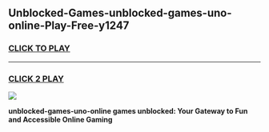 
## Unblocked-Games-unblocked-games-uno-online-Play-Free-y1247
<h3>
<a href="https://premium76.site?title=unblocked-games-uno-online&ref=09A">CLICK TO PLAY</a></h3>
<hr>

<h3>
<a href="https://premium76.site?title=unblocked-games-uno-online&ref=09A">CLICK 2 PLAY</a>
  
</h3>

<a href="https://premium76.site?title=unblocked-games-uno-online&ref=09A"><img src="https://clearcache.store/games.png"></a>


**unblocked-games-uno-online games unblocked: Your Gateway to Fun and Accessible Online Gaming**
